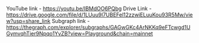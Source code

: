 YouTube link - https://youtu.be/IBMdOO6PQbg
Drive Link - https://drive.google.com/file/d/1LUuu9l7UBEFel12zzwiELuuKou93R5Mw/view?usp=share_link
Subgraph link - https://thegraph.com/explorer/subgraphs/GAGwGKc4ArNKKq9eFTcwgd1UGymvqhTier9Npqo1YvZB?view=Playground&chain=mainnet
